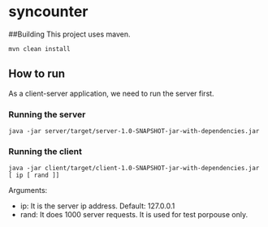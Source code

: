 # syncounter

##Building
This project uses maven.

```
mvn clean install
```
## How to run
As a client-server application, we need to run the server first.


### Running the server

```
java -jar server/target/server-1.0-SNAPSHOT-jar-with-dependencies.jar
```

### Running the client

```
java -jar client/target/client-1.0-SNAPSHOT-jar-with-dependencies.jar [ ip [ rand ]]
```

Arguments:
- ip: It is the server ip address. Default: 127.0.0.1
- rand: It does 1000 server requests. It is used for test porpouse only.